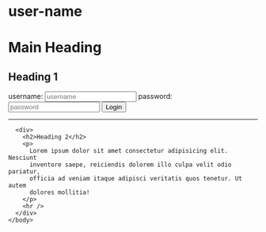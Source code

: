 # user-name
<!DOCTYPE html>
<html lang="en">
  <head>
    <meta charset="UTF-8" />
    <meta http-equiv="X-UA-Compatible" content="IE=edge" />
    <meta name="viewport" content="width=device-width, initial-scale=1.0" />
    <title>Inheritance Demo</title>
    <link rel="stylesheet" href="inheritance_style.css" />
  </head>
  <body>
    <body>
      <h1>Main Heading</h1>
      <div>
        <h2>Heading 1</h2>
        <form>
          <label>username: </label>
          <input type="text" placeholder="username" />
          <label>password: </label>
          <input type="password" placeholder="password" />
          <button>Login</button>
        </form>
        <hr />
      </div>

      <div>
        <h2>Heading 2</h2>
        <p>
          Lorem ipsum dolor sit amet consectetur adipisicing elit. Nesciunt
          inventore saepe, reiciendis dolorem illo culpa velit odio pariatur,
          officia ad veniam itaque adipisci veritatis quos tenetur. Ut autem
          dolores mollitia!
        </p>
        <hr />
      </div>
    </body>
  </body>
</html>
